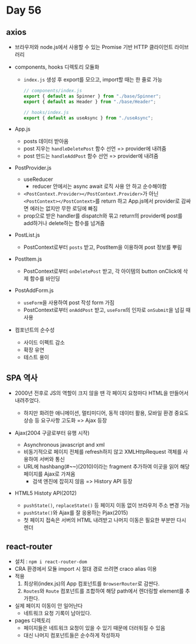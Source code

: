# Day 56

## axios

- 브라우저와 node.js에서 사용할 수 있는 Promise 기반 HTTP 클라이언트 라이브러리
- components, hooks 디렉토리 모듈화

  - `index.js` 생성 후 export를 모으고, import할 때는 한 줄로 가능

    ```js
    // components/index.js
    export { default as Spinner } from "./base/Spinner";
    export { default as Header } from "./base/Header";

    // hooks/index.js
    export { default as useAsync } from "./useAsync";
    ```

- App.js
  - posts 데이터 받아옴
  - post 지우는 `handleDeletePost` 함수 선언 => provider에 내려줌
  - post 만드는 `handleAddPost` 함수 선언 => provider에 내려줌
- PostProvider.js
  - useReducer
    - reducer 안에서는 async await 로직 사용 안 하고 순수해야함
  - `<PostContext.Provider></PostContext.Provider>`가 아닌 `<PostContext></PostContext>`를 return 하고 App.js에서 provider로 감싸면 에러는 없지만 무한 로딩에 빠짐
  - prop으로 받은 handler를 dispatch와 묶고 return의 provider에 post를 add하거나 delete하는 함수를 넘겨줌
- PostList.js
  - PostContext로부터 `posts` 받고, PostItem을 이용하여 post 정보를 뿌림
- PostItem.js
  - PostContext로부터 `onDeletePost` 받고, 각 아이템의 button onClick에 삭제 함수를 바인딩
- PostAddForm.js

  - `useForm`을 사용하여 post 작성 form 가짐
  - PostContext로부터 `onAddPost` 받고, `useForm`의 인자로 `onSubmit`을 넘길 때 사용

- 컴포넌트의 순수성
  - 사이드 이펙트 감소
  - 확장 유연
  - 테스트 용이

## SPA 역사

- 2000년 전후로 JS의 역할이 크지 않을 땐 각 페이지 요청마다 HTML을 만들어서 내려주었다.
  - 하지만 화려한 애니메이션, 멀티미디어, 동적 데이터 활용, 모바일 환경 중요도 상승 등 요구사항 고도화 => Ajax 등장
- Ajax(2004 구글로부터 유행 시작)

  - Asynchronous javascript and xml
  - 비동기적으로 페이지 전체를 refresh하지 않고 XMLHttpRequest 객체를 사용하여 서버와 통신
  - URL에 hashbang(#~~)(2010)이라는 fragment 추가하여 이곳을 읽어 해당 페이지를 Ajax로 가져옴
    - 검색 엔진에 잡히지 않음 => History API 등장

- HTML5 Histoty API(2012)
  - `pushState()`, `replaceState()` 등 페이지 이동 없이 브라우저 주소 변경 가능
  - `pushState()`와 Ajax를 잘 응용하는 Pjax(2015)
  - 첫 페이지 접속은 서버의 HTML 내려받고 나머지 이동은 필요한 부분만 다시 렌더

## react-router

- 설치 : `npm i react-router-dom`
- CRA 환경에서 모듈 import 시 절대 경로 쓰려면 craco alias 이용
- 적용
  1. 최상위(index.js)의 App 컴포넌트를 `BrowserRouter`로 감싼다.
  2. `Routes`와 `Route` 컴포넌트를 조합하여 해당 path에서 렌더링할 element를 추가한다.
- 실제 페이지 이동이 안 일어난다
  - 네트워크 요청 기록이 남아있다.
- pages 디렉토리
  - 페이지들은 네트워크 요청이 있을 수 있기 때문에 더러워질 수 있음
  - 대신 나머지 컴포넌트들은 순수하게 작성하자
